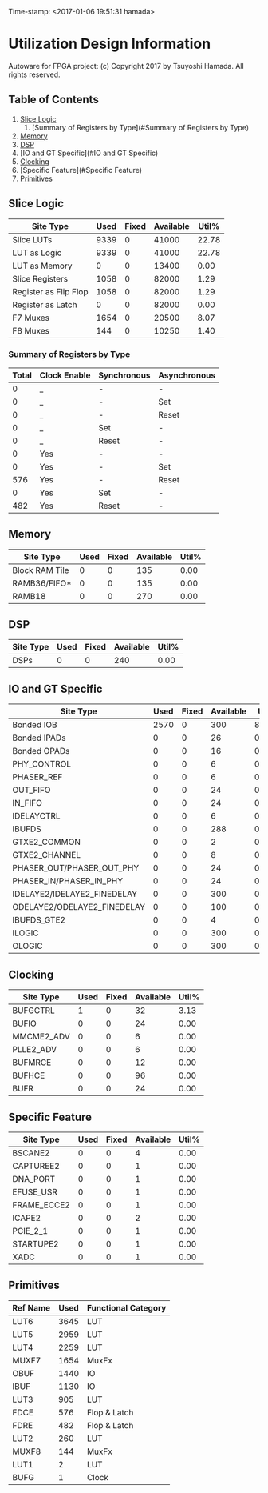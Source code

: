 Time-stamp: <2017-01-06 19:51:31 hamada>

# Utilization Design Information

Autoware for FPGA project: (c) Copyright 2017 by Tsuyoshi Hamada. All rights reserved.

## Table of Contents

1. [Slice Logic](#Slice_Logic)
	 1. [Summary of Registers by Type](#Summary of Registers by Type)
1. [Memory](#Memory)
1. [DSP](#DSP)
1. [IO and GT Specific](#IO and GT Specific)
1. [Clocking](#Clocking)
1. [Specific Feature](#Specific Feature)
1. [Primitives](#Primitives)

## Slice Logic


|        Site Type        | Used | Fixed | Available | Util% |
|-------------------------|------|-------|-----------|-------|
| Slice LUTs              | 9339 |     0 |     41000 | 22.78 |
|   LUT as Logic          | 9339 |     0 |     41000 | 22.78 |
|   LUT as Memory         |    0 |     0 |     13400 |  0.00 |
| Slice Registers         | 1058 |     0 |     82000 |  1.29 |
|   Register as Flip Flop | 1058 |     0 |     82000 |  1.29 |
|   Register as Latch     |    0 |     0 |     82000 |  0.00 |
| F7 Muxes                | 1654 |     0 |     20500 |  8.07 |
| F8 Muxes                |  144 |     0 |     10250 |  1.40 |


### Summary of Registers by Type


| Total | Clock Enable | Synchronous | Asynchronous |
|-------|--------------|-------------|--------------|
| 0     |            _ |           - |            - |
| 0     |            _ |           - |          Set |
| 0     |            _ |           - |        Reset |
| 0     |            _ |         Set |            - |
| 0     |            _ |       Reset |            - |
| 0     |          Yes |           - |            - |
| 0     |          Yes |           - |          Set |
| 576   |          Yes |           - |        Reset |
| 0     |          Yes |         Set |            - |
| 482   |          Yes |       Reset |            - |


## Memory


|    Site Type   | Used | Fixed | Available | Util% |
|----------------|------|-------|-----------|-------|
| Block RAM Tile |    0 |     0 |       135 |  0.00 |
|   RAMB36/FIFO* |    0 |     0 |       135 |  0.00 |
|   RAMB18       |    0 |     0 |       270 |  0.00 |


## DSP


| Site Type | Used | Fixed | Available | Util% |
|-----------|------|-------|-----------|-------|
| DSPs      |    0 |     0 |       240 |  0.00 |


## IO and GT Specific


|          Site Type          | Used | Fixed | Available |  Util% |
|-----------------------------|------|-------|-----------|--------|
| Bonded IOB                  | 2570 |     0 |       300 | 856.67 |
| Bonded IPADs                |    0 |     0 |        26 |   0.00 |
| Bonded OPADs                |    0 |     0 |        16 |   0.00 |
| PHY_CONTROL                 |    0 |     0 |         6 |   0.00 |
| PHASER_REF                  |    0 |     0 |         6 |   0.00 |
| OUT_FIFO                    |    0 |     0 |        24 |   0.00 |
| IN_FIFO                     |    0 |     0 |        24 |   0.00 |
| IDELAYCTRL                  |    0 |     0 |         6 |   0.00 |
| IBUFDS                      |    0 |     0 |       288 |   0.00 |
| GTXE2_COMMON                |    0 |     0 |         2 |   0.00 |
| GTXE2_CHANNEL               |    0 |     0 |         8 |   0.00 |
| PHASER_OUT/PHASER_OUT_PHY   |    0 |     0 |        24 |   0.00 |
| PHASER_IN/PHASER_IN_PHY     |    0 |     0 |        24 |   0.00 |
| IDELAYE2/IDELAYE2_FINEDELAY |    0 |     0 |       300 |   0.00 |
| ODELAYE2/ODELAYE2_FINEDELAY |    0 |     0 |       100 |   0.00 |
| IBUFDS_GTE2                 |    0 |     0 |         4 |   0.00 |
| ILOGIC                      |    0 |     0 |       300 |   0.00 |
| OLOGIC                      |    0 |     0 |       300 |   0.00 |


## Clocking


|  Site Type | Used | Fixed | Available | Util% |
|------------|------|-------|-----------|-------|
| BUFGCTRL   |    1 |     0 |        32 |  3.13 |
| BUFIO      |    0 |     0 |        24 |  0.00 |
| MMCME2_ADV |    0 |     0 |         6 |  0.00 |
| PLLE2_ADV  |    0 |     0 |         6 |  0.00 |
| BUFMRCE    |    0 |     0 |        12 |  0.00 |
| BUFHCE     |    0 |     0 |        96 |  0.00 |
| BUFR       |    0 |     0 |        24 |  0.00 |


## Specific Feature


|  Site Type  | Used | Fixed | Available | Util% |
|-------------|------|-------|-----------|-------|
| BSCANE2     |    0 |     0 |         4 |  0.00 |
| CAPTUREE2   |    0 |     0 |         1 |  0.00 |
| DNA_PORT    |    0 |     0 |         1 |  0.00 |
| EFUSE_USR   |    0 |     0 |         1 |  0.00 |
| FRAME_ECCE2 |    0 |     0 |         1 |  0.00 |
| ICAPE2      |    0 |     0 |         2 |  0.00 |
| PCIE_2_1    |    0 |     0 |         1 |  0.00 |
| STARTUPE2   |    0 |     0 |         1 |  0.00 |
| XADC        |    0 |     0 |         1 |  0.00 |


## Primitives


| Ref Name | Used | Functional Category |
|----------|------|---------------------|
| LUT6     | 3645 |                 LUT |
| LUT5     | 2959 |                 LUT |
| LUT4     | 2259 |                 LUT |
| MUXF7    | 1654 |               MuxFx |
| OBUF     | 1440 |                  IO |
| IBUF     | 1130 |                  IO |
| LUT3     |  905 |                 LUT |
| FDCE     |  576 |        Flop & Latch |
| FDRE     |  482 |        Flop & Latch |
| LUT2     |  260 |                 LUT |
| MUXF8    |  144 |               MuxFx |
| LUT1     |    2 |                 LUT |
| BUFG     |    1 |               Clock |


